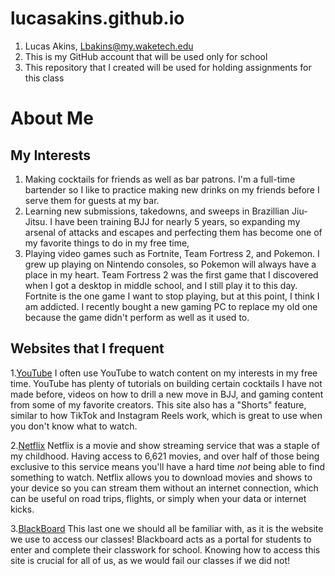 # lucasakins.github.io
1. Lucas Akins, Lbakins@my.waketech.edu
2. This is my GitHub account that will be used only for school
3. This repository that I created will be used for holding assignments for this class

# About Me
## My Interests
1. Making cocktails for friends as well as bar patrons. I'm a full-time bartender so I like to practice making new drinks on my friends before I serve them for guests at my bar.
2. Learning new submissions, takedowns, and sweeps in Brazillian Jiu-Jitsu. I have been training BJJ for nearly 5 years, so expanding my arsenal of attacks and escapes and perfecting them has become one of my favorite things to do in my free time,  
3. Playing video games such as Fortnite, Team Fortress 2, and Pokemon. I grew up playing on Nintendo consoles, so Pokemon will always have a place in my heart. Team Fortress 2 was the first game that I discovered when I got a desktop in middle school, and I still play it to this day. Fortnite is the one game I want to stop playing, but at this point, I think I am addicted. I recently bought a new gaming PC to replace my old one because the game didn't perform as well as it used to. 

## Websites that I frequent
1.[YouTube](https://www.youtube.com)
	I often use YouTube to watch content on my interests in my free time. YouTube has plenty of tutorials on building certain cocktails I have not made before, videos on how to drill a new move in BJJ, and gaming content from some of my favorite creators. This site also has a "Shorts" feature, similar to how TikTok and Instagram Reels work, which is great to use when you don't know what to watch. 

2.[Netflix](https://www.netflix.com)
	Netflix is a movie and show streaming service that was a staple of my childhood. Having access to 6,621 movies, and over half of those being exclusive to this service means you'll have a hard time _not_ being able to find something to watch. Netflix allows you to download movies and shows to your device so you can stream them without an internet connection, which can be useful on road trips, flights, or simply when your data or internet kicks.

3.[BlackBoard](https://www.blackboard.waketech.edu)
	This last one we should all be familiar with, as it is the website we use to access our classes! Blackboard acts as a portal for students to enter and complete their classwork for school. Knowing how to access this site is crucial for all of us, as we would fail our classes if we did not!